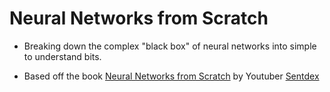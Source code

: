# Neural Networks from Scratch

- Breaking down the complex "black box" of neural networks into simple to understand bits.

- Based off the book [Neural Networks from Scratch](https://nnfs.io/) by Youtuber [Sentdex](https://www.youtube.com/channel/UCfzlCWGWYyIQ0aLC5w48gBQ)
